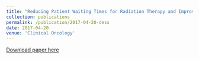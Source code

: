 ```yaml
---
title: "Reducing Patient Waiting Times for Radiation Therapy and Improving the Treatment Planning Process: a Discrete-event Simulation Model"
collection: publications
permalink: /publication/2017-04-20-dess
date: 2017-04-20
venue: 'Clinical Oncology'
---
```



[Download paper here](https://www.sciencedirect.com/science/article/pii/S0936655517300675)
